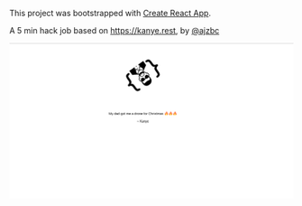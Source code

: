 This project was bootstrapped with [Create React App](https://github.com/facebook/create-react-app).

A 5 min hack job based on <a href="https://kanye.rest">https://kanye.rest</a>, by <a href=https://twitter.com/ajzbc>@ajzbc</a>

![alt text](https://github.com/brainburn/kanye_quotes/blob/master/kanye_app.png)
